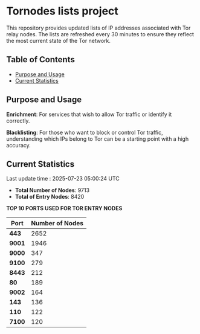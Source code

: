 # Tornodes lists project

This repository provides updated lists of IP addresses associated with Tor relay nodes. The lists are refreshed every 30 minutes to ensure they reflect the most current state of the Tor network.

## Table of Contents

- [Purpose and Usage](#purpose-and-usage)
- [Current Statistics](#current-statistics)


## Purpose and Usage

**Enrichment**: For services that wish to allow Tor traffic or identify it correctly.

**Blacklisting**: For those who want to block or control Tor traffic, understanding which IPs belong to Tor can be a starting point with a high accuracy.

## Current Statistics

Last update time : 2025-07-23 05:00:24 UTC

- **Total Number of Nodes**: 9713
- **Total of Entry Nodes**: 8420

**TOP 10 PORTS USED FOR TOR ENTRY NODES**

| **Port** | **Number of Nodes** |
|------|-----------------|
| **443**   | 2652  |
| **9001**   | 1946  |
| **9000**   | 347  |
| **9100**   | 279  |
| **8443**   | 212  |
| **80**   | 189  |
| **9002**   | 164  |
| **143**   | 136  |
| **110**   | 122  |
| **7100**   | 120  |

